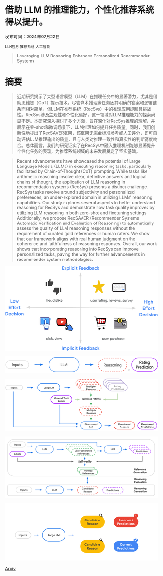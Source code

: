 # 借助 LLM 的推理能力，个性化推荐系统得以提升。

发布时间：2024年07月22日

`LLM应用` `推荐系统` `人工智能`

> Leveraging LLM Reasoning Enhances Personalized Recommender Systems

# 摘要

> 近期研究揭示了大型语言模型（LLM）在推理任务中的显著潜力，尤其是借助思维链（CoT）提示技术。尽管算术推理等任务因其明确的答案和逻辑链条而相对简单，但LLM在推荐系统（RecSys）中的推理应用却颇具挑战性。RecSys涉及主观性和个性化偏好，这一领域对LLM推理能力的探索尚显不足。本研究深入探讨了多个方面，旨在深化对RecSys推理的理解，并展示在零-shot和微调场景下，LLM推理如何提升任务质量。同时，我们创新性地提出了RecSAVER框架，该框架无需金标准参考或人工评分，即可自动评估LLM推理输出的质量，且与人类对推理一致性和真实性的判断高度吻合。总体而言，我们的研究证实了在RecSys中融入推理机制能够显著提升个性化任务的表现，为推荐系统领域的未来发展奠定了坚实基础。

> Recent advancements have showcased the potential of Large Language Models (LLMs) in executing reasoning tasks, particularly facilitated by Chain-of-Thought (CoT) prompting. While tasks like arithmetic reasoning involve clear, definitive answers and logical chains of thought, the application of LLM reasoning in recommendation systems (RecSys) presents a distinct challenge. RecSys tasks revolve around subjectivity and personalized preferences, an under-explored domain in utilizing LLMs' reasoning capabilities. Our study explores several aspects to better understand reasoning for RecSys and demonstrate how task quality improves by utilizing LLM reasoning in both zero-shot and finetuning settings. Additionally, we propose RecSAVER (Recommender Systems Automatic Verification and Evaluation of Reasoning) to automatically assess the quality of LLM reasoning responses without the requirement of curated gold references or human raters. We show that our framework aligns with real human judgment on the coherence and faithfulness of reasoning responses. Overall, our work shows that incorporating reasoning into RecSys can improve personalized tasks, paving the way for further advancements in recommender system methodologies.

![借助 LLM 的推理能力，个性化推荐系统得以提升。](../../../paper_images/2408.00802/x1.png)

![借助 LLM 的推理能力，个性化推荐系统得以提升。](../../../paper_images/2408.00802/x2.png)

![借助 LLM 的推理能力，个性化推荐系统得以提升。](../../../paper_images/2408.00802/x3.png)

![借助 LLM 的推理能力，个性化推荐系统得以提升。](../../../paper_images/2408.00802/x4.png)

![借助 LLM 的推理能力，个性化推荐系统得以提升。](../../../paper_images/2408.00802/x5.png)

[Arxiv](https://arxiv.org/abs/2408.00802)